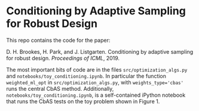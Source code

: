 # Conditioning by Adaptive Sampling for Robust Design

This repo contains the code for the paper:

D. H. Brookes, H. Park, and J. Listgarten. Conditioning by adaptive sampling for robust design. *Proceedings of ICML*, 2019.

The most important bits of code are in the files ```src/optimization_algs.py``` and ```notebooks/toy_conditioning.ipynb```. In particular the function ```weighted_ml_opt``` in ```src/optimization_algs.py```, with ```weights_type='cbas'``` runs the central CbAS method. Additionally, ```notebooks/toy_conditioning.ipynb```, is a self-contained iPython notebook that runs the CbAS tests on the toy problem shown in Figure 1.

